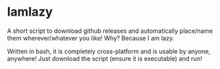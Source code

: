 # Iamlazy
A short script to download github releases and automatically place/name them wherever/whatever you like! Why? Because I am lazy.

Written in bash, it is completely cross-platform and is usable by anyone, anywhere! Just download the script (ensure it is executable) and run!
